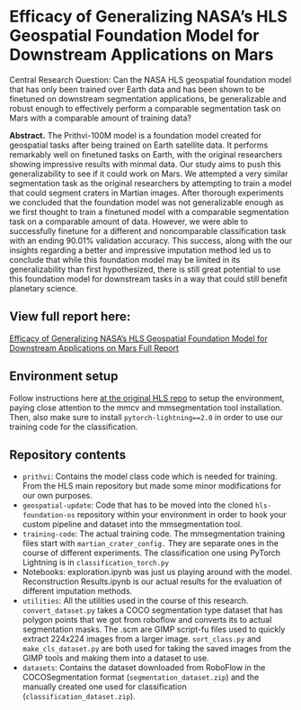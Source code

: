 # Efficacy of Generalizing NASA’s HLS  Geospatial Foundation Model for Downstream Applications on Mars
Central Research Question: Can the NASA HLS geospatial foundation model that has only been trained over Earth data and has been shown to be finetuned on downstream segmentation applications, be generalizable and robust enough to effectively perform a comparable segmentation task on Mars with a comparable amount of training data?

**Abstract.** The Prithvi-100M model is a foundation model created for geospatial tasks after being trained on Earth satellite data. It performs remarkably well on finetuned tasks on Earth, with the original researchers showing impressive results with minmal data. Our study aims to push this generalizability to see if it could work on Mars. 
We attempted a very similar segmentation task as the original researchers by attempting to train a model that could segment craters in Martian images. After thorough experiments we concluded that the foundation model was not generalizable enough as we first thought to train a finetuned model with a comparable segmentation task on a comparable amount of data. However, we were able to successfully finetune for a different and noncomparable classification task with an ending 90.01\% validation accuracy. This success, along with the our insights regarding a better and impressive imputation method led us to conclude that while this foundation model may be limited in its generalizability than first hypothesized, there is still great potential to use this foundation model for downstream tasks in a way that could still benefit planetary science.
## View full report here: 
[Efficacy of Generalizing NASA’s HLS Geospatial Foundation Model for Downstream Applications on Mars Full Report](https://github.com/safipatel/martian-hls-foundation-model/blob/main/Efficacy%20of%20Generalizing%20NASA%E2%80%99s%20HLS%20%20Geospatial%20Foundation%20Model%20for%20Downstream%20Applications%20on%20Mars.pdf)
## Environment setup
Follow instructions here [at the original HLS repo](https://github.com/NASA-IMPACT/hls-foundation-os) to setup the environment, paying close attention to the mmcv and mmsegmentation tool installation. Then, also make sure to install `pytorch-lightning==2.0` in order to use our training code for the classification.

## Repository contents
- `prithvi`: Contains the model class code which is needed for training. From the HLS main repository but made some minor modifications for our own purposes.
- `geospatial-update`: Code that has to be moved into the cloned `hls-foundation-os` repository within your environment in order to hook your custom pipeline and dataset into the mmsegmentation tool.
- `training-code`: The actual training code. The mmsegmentation training files start with `martian_crater_config.` They are separate ones in the course of different experiments. The classification one using PyTorch Lightning is in `classification_torch.py`
- Notebooks: exploration.ipynb was just us playing around with the model. Reconstruction Results.ipynb is our actual results for the evaluation of different imputation methods. 
- `utilities`: All the utilities used in the course of this research. `convert_dataset.py` takes a COCO segmentation type dataset that has polygon points that we got from roboflow and converts its to actual segmentation masks. The .scm are GIMP script-fu files used to quickly extract 224x224 images from a larger image. `sort_class.py` and `make_cls_dataset.py` are both used for taking the saved images from the GIMP tools and making them into a dataset to use.
- `datasets`: Contains the dataset downloaded from RoboFlow in the COCOSegmentation format (`segmentation_dataset.zip`) and the manually created one used for classification (`classification_dataset.zip`).
